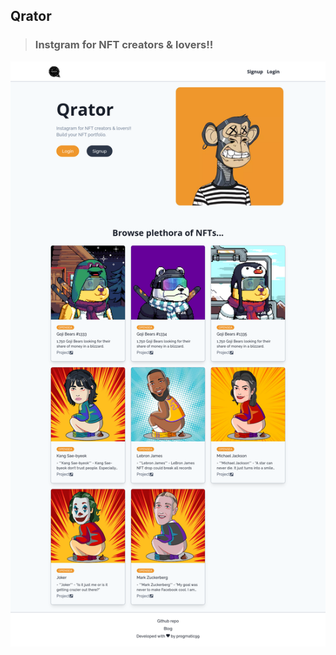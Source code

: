 ## Qrator

> ### Instgram for NFT creators & lovers!!

![Screenshot of the site](./client/public/ss.png)
